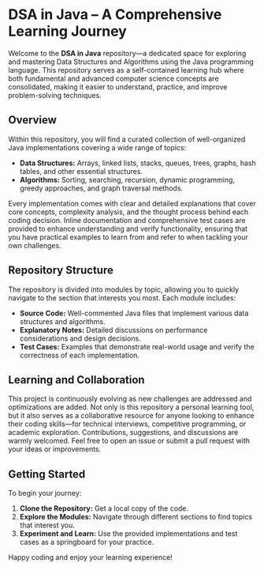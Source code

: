 # DSA in Java – A Comprehensive Learning Journey

Welcome to the **DSA in Java** repository—a dedicated space for exploring and mastering Data Structures and Algorithms using the Java programming language. This repository serves as a self-contained learning hub where both fundamental and advanced computer science concepts are consolidated, making it easier to understand, practice, and improve problem-solving techniques.

## Overview

Within this repository, you will find a curated collection of well-organized Java implementations covering a wide range of topics:
- **Data Structures:** Arrays, linked lists, stacks, queues, trees, graphs, hash tables, and other essential structures.
- **Algorithms:** Sorting, searching, recursion, dynamic programming, greedy approaches, and graph traversal methods.

Every implementation comes with clear and detailed explanations that cover core concepts, complexity analysis, and the thought process behind each coding decision. Inline documentation and comprehensive test cases are provided to enhance understanding and verify functionality, ensuring that you have practical examples to learn from and refer to when tackling your own challenges.

## Repository Structure

The repository is divided into modules by topic, allowing you to quickly navigate to the section that interests you most. Each module includes:
- **Source Code:** Well-commented Java files that implement various data structures and algorithms.
- **Explanatory Notes:** Detailed discussions on performance considerations and design decisions.
- **Test Cases:** Examples that demonstrate real-world usage and verify the correctness of each implementation.

## Learning and Collaboration

This project is continuously evolving as new challenges are addressed and optimizations are added. Not only is this repository a personal learning tool, but it also serves as a collaborative resource for anyone looking to enhance their coding skills—for technical interviews, competitive programming, or academic exploration. Contributions, suggestions, and discussions are warmly welcomed. Feel free to open an issue or submit a pull request with your ideas or improvements.

## Getting Started

To begin your journey:
1. **Clone the Repository:** Get a local copy of the code.
2. **Explore the Modules:** Navigate through different sections to find topics that interest you.
3. **Experiment and Learn:** Use the provided implementations and test cases as a springboard for your practice.

Happy coding and enjoy your learning experience!
